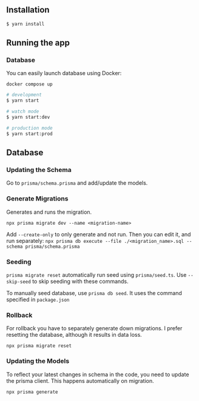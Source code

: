 ## Installation

```bash
$ yarn install
```

## Running the app

### Database

You can easily launch database using Docker:

```
docker compose up
```

```bash
# development
$ yarn start

# watch mode
$ yarn start:dev

# production mode
$ yarn start:prod
```

## Database

### Updating the Schema

Go to `prisma/schema.prisma` and add/update the models.

### Generate Migrations

Generates and runs the migration.

```
npx prisma migrate dev --name <migration-name>
```

Add `--create-only` to only generate and not run. Then you can edit it, and run separately: `npx prisma db execute --file ./<migration_name>.sql --schema prisma/schema.prisma`

### Seeding

`prisma migrate reset` automatically run seed using `prisma/seed.ts`. Use `--skip-seed` to skip seeding with these commands.

To manually seed database, use `prisma db seed`. It uses the command specified in `package.json`

### Rollback

For rollback you have to separately generate down migrations. I prefer resetting the database, although it results in data loss.

```
npx prisma migrate reset
```

### Updating the Models

To reflect your latest changes in schema in the code, you need to update the prisma client. This happens automatically on migration.

```
npx prisma generate
```
